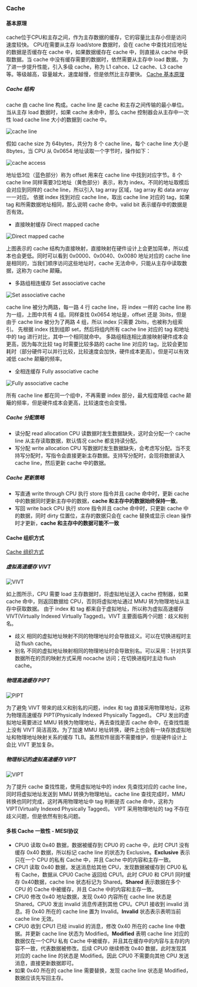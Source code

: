 ### Cache

#### 基本原理

cache位于CPU和主存之间，作为主存数据的缓存，它的容量比主存小但是访问速度较快。
CPU在需要从主存 load/store 数据时，会在 cache 中查找对应地址的数据是否缓存在 cache 中，如果数据缓存在 cache 中，则直接从 cache 中获取数据。当 cache 中没有缓存需要的数据时，依然需要从主存中 load 数据。
为了进一步提升性能，引入多级 cache，称为 L1 cahce、L2 cache、L3 cache 等。等级越高，容量越大，速度越慢，但是依然比主存要快。
[Cache 基本原理](https://zhuanlan.zhihu.com/p/102293437)

##### Cache 结构

cache 由 cache line 构成。cache line 是 cache 和主存之间传输的最小单位。当从主存 load 数据时，如果 cache 未命中，那么 cache 控制器会从主存中一次性 load cache line 大小的数据到 cache 中。

![cache line](Cache/cache_line.png)

假如 cache size 为 64bytes，共分为 8 个 cache line，每个 cache line 大小是 8bytes，当 CPU 从 0x0654 地址读取一个字节时，操作如下：

![cache access](Cache/cache_access.png)

地址低3位（蓝色部分）称为 offset 用来在 cache line 中找到对应字节。8 个 cache line 同样需要3位地址（黄色部分）表示，称为 index。不同的地址取模后会对应到同样的 cache line，所以引入 tag array 区域，tag array 和 data array 一一对应。
依据 index 找到对应 cache line，取出 cache line 对应的 tag，如果 tag 和所需数据地址相同，那么说明 cache 命中。valid bit 表示缓存中的数据是否有效。

- 直接映射缓存 Direct mapped cache

![Direct mapped cache](Cache/direct_mapped.png)

上图表示的 cache 结构为直接映射，直接映射在硬件设计上会更加简单，所以成本也会更低。同时可以看到 0x0000、0x0040、0x0080 地址对应的 cache line 是相同的，当我们顺序访问这些地址时，cache 无法命中，只能从主存中读取数据，这称为 cache 颠簸。

- 多路组相连缓存 Set associative cache

![Set associative cache](Cache/set_associative.png)

cache line 被分为两路，每一路 4 行 cache line，将 index 一样的 cache line 称为一组，上图中共有 4 组。同样查找 0x0654 地址是，offset 还是 3bits，但是由于 cache line 被分为了两路 4 组，所以 index 只需要 2bits，也被称为组索引。
先根据 index 找到组即 set，然后将组内所有 cache line 对应的 tag 和地址中的 tag 进行对比，其中一个相同就命中。
多路组相连相比直接映射硬件成本会更高，因为每次比较 tag 时需要比较多路的 cache line 对应的 tag，比较会更加耗时（部分硬件可以并行比较，比较速度会加快，硬件成本更高）。但是可以有效减低 cache 颠簸的频率。

- 全相连缓存 Fully associative cache

![Fully associative cache](Cache/fully_associative.png)

所有 cache line 都在同一个组中，不再需要 index 部分，最大程度降低 cache 颠簸的频率，但是硬件成本会更高，比较速度也会变慢。

##### Cache 分配策略
- 读分配 read allocation
CPU 读数据时发生数据缺失，这时会分配一个 cache line 从主存读取数据，默认情况 cache 都支持读分配。
- 写分配 write allocation
CPU 写数据时发生数据缺失，会考虑写分配。当不支持写分配时，写指令会直接更新主存数据。支持写分配时，会现将数据读入 cache line，然后更新 cache 中的数据。

##### Cache 更新策略
- 写直通 write through
CPU 执行 store 指令并且 cache 命中时，更新 cache 中的数据同时更新主存中的数据，**cache 和主存中的数据始终保持一致**。
- 写回 write back
CPU 执行 store 指令并且 cache 命中时，只更新 cache 中的数据，同时 dirty 位置位，主存的数据只会在 cache 替换或显示 clean 操作时才更新，**cache 和主存中的数据可能不一致**

#### Cache 组织方式

[Cache 组织方式](https://zhuanlan.zhihu.com/p/107096130)

##### 虚拟高速缓存 VIVT

![VIVT](Cache/VIVT.png)

如上图所示，CPU 需要 load 主存数据时，将虚拟地址送入 cache 控制器，如果 cache 命中，则返回数据给 CPU，否则将虚拟地址通过 MMU 转为物理地址从主存中获取数据。
由于 index 和 tag 都来自于虚拟地址，所以称为虚拟高速缓存 VIVT(Virtually Indexed Virtually Tagged)。VIVT 主要面临两个问题：歧义和别名。

- 歧义
相同的虚拟地址映射不同的物理地址时会导致歧义。可以在切换进程时主动 flush cache。
- 别名
不同的虚拟地址映射相同的物理地址时会导致别名。可以采用：针对共享数据所在的页的映射方式采用 nocache 访问；在切换进程时主动 flush cache。

##### 物理高速缓存 PIPT

![PIPT](Cache/PIPT.png)

为了避免 VIVT 带来的歧义和别名的问题，index 和 tag 直接采用物理地址，这称为物理高速缓存 PIPT(Physically Indexed Physically Tagged)。
CPU 发出的虚拟地址需要进过 MMU 转换为物理地址，再去查找是否 cache 命中，在查找性能上没有 VIVT 简洁高效。为了加速 MMU 地址转换，硬件上也会有一块存放虚拟地址和物理地址映射关系的缓存 TLB。虽然软件层面不需要维护，但是硬件设计上会比 VIVT 更加复杂。


##### 物理标记的虚拟高速缓存 VIPT

![VIPT](Cache/VIPT.png)

为了提升 cache 查找性能，使用虚拟地址中的 index 先查找对应的 cache line，同时将虚拟地址发送到 MMU 转换为物理地址。cache line 查找完成时，MMU 转换也同时完成，这时再用物理地址中 tag 判断是否 cache 命中，这称为 VIPT(Virtually Indexed Physically Tagged)。
VIPT 采用物理地址的 tag 不存在歧义问题，但是依然有别名问题。

#### 多核 Cache 一致性 - MESI协议

- CPU0 读取 0x40 数据，数据被缓存到 CPU0 的 cache 中，此时 CPU1 没有缓存 0x40 数据，所以标记 cache line 的状态为 Exclusive。**Exclusive** 表示只在一个 CPU 的私有 Cache 中，并且 Cache 中的内容和主存一致。
- CPU1 读取 0x40 数据，发送消息给其他 CPU，发现数据被缓存到 CPU0 私有 Cache，数据从 CPU0 Cache 返回给 CPU1。此时 CPU0 和 CPU1 同时缓存 0x40数据，cache line 状态标记为 Shared。**Shared** 表示数据在多个 CPU 的 Cache 中被缓存，并且 Cache 中的内容和主存一致。
- CPU0 修改 0x40 地址数据，发现 0x40 内容所在 cache line 状态是 Shared。CPU0 发出 invalid 消息传递到其他 CPU。CPU1 接收到 invalid 消息。将 0x40 所在的 cache line 置为 Invalid。**Invalid** 状态表示表明当前 cache line 无效。
- CPU0 收到 CPU1 已经 invalid 的消息，修改 0x40 所在的 cache line 中数据。并更新 cache line 状态为 Modified。**Modified** 表明 cache line 对应的数据仅在一个CPU 私有 Cache 中被缓存，并且其在缓存中的内容与主存的内容不一致，代表数据被修改。后续 CPU0 继续修改 0x40 数据，此时发现其对应的 cache line 的状态是 Modified。因此 CPU0 不需要向其他 CPU 发送消息，直接更新数据即可。
- 如果 0x40 所在的 cache line 需要替换，发现 cache line 状态是 Modified，数据应该先写回主存。

